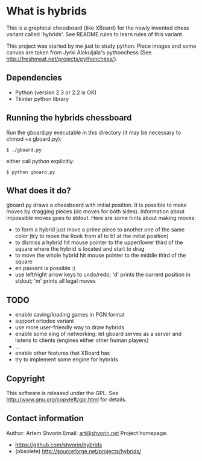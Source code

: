 What is hybrids
===============

This is a graphical chessboard (like XBoard) for the newly invented chess variant called 'hybrids'.
See README.rules to learn rules of this variant.

This project was started by me just to study python.  Piece images and some canvas are taken from
Jyrki Alakuijala's pythonchess (See http://freshmeat.net/projects/pythonchess/).

Dependencies
------------

 * Python (version 2.3 or 2.2 is OK)
 * Tkinter python library

Running the hybrids chessboard
------------------------------

Run the gboard.py executable in this directory (it may be necessary to chmod +x gboard.py):

    $ ./gboard.py

either call python explicitly:

    $ python gboard.py

What does it do?
----------------

gboard.py draws a chessboard with initial position.  It is possible to make moves by dragging pieces
(do moves for both sides).  Information about impossible moves goes to stdout.  Here are some hints
about making moves:
 * to form a hybrid just move a prime piece to another one of the same color (try to move the Rook from a1 to b1 at the initial position)
 * to dismiss a hybrid hit mouse pointer to the upper/lower third of the square where the hybrid is located and start to drag
 * to move the whole hybrid hit mouse pointer to the middle third of the square
 * en passant is possible :)
 * use left/right arrow keys to undo/redo; 'd' prints the current position in stdout; 'm' prints all legal moves

TODO
----

 * enable saving/loading games in PGN format
 * support ortodox variant
 * use more user-friendly way to draw hybrids
 * enable some king of networking: let gboard serves as a server and listens to clients (engines either other human players)
 * ...
 * enable other features that XBoard has
 * try to implement some engine for hybrids

Copyright
---------

This software is released under the GPL.
See http://www.gnu.org/copyleft/gpl.html for details.

Contact information
-------------------

Author:   Artem Shvorin
Email:    art@shvorin.net
Project homepage:
 * https://github.com/shvorin/hybrids
 * (obsolete) http://sourceforge.net/projects/hybrids/
